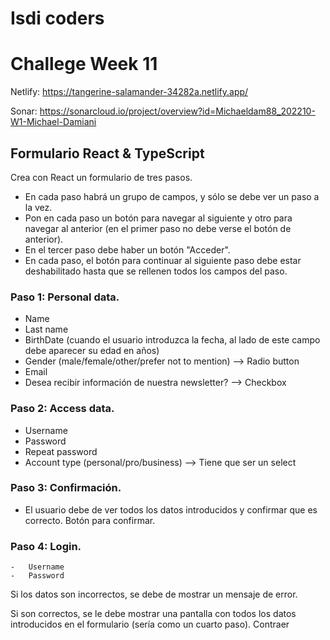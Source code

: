 # Isdi coders

# Challege Week 11

Netlify: https://tangerine-salamander-34282a.netlify.app/

Sonar: https://sonarcloud.io/project/overview?id=Michaeldam88_202210-W1-Michael-Damiani

## Formulario React & TypeScript

Crea con React un formulario de tres pasos.

-   En cada paso habrá un grupo de campos, y sólo se debe ver un paso a la vez.
-   Pon en cada paso un botón para navegar al siguiente y otro para navegar al anterior (en el primer paso no debe verse el botón de anterior).
-   En el tercer paso debe haber un botón "Acceder".
-   En cada paso, el botón para continuar al siguiente paso debe estar deshabilitado hasta que se rellenen todos los campos del paso.

### Paso 1: Personal data.

-   Name
-   Last name
-   BirthDate (cuando el usuario introduzca la fecha, al lado de este campo debe aparecer su edad en años)
-   Gender (male/female/other/prefer not to mention) --> Radio button
-   Email
-   Desea recibir información de nuestra newsletter? --> Checkbox

### Paso 2: Access data.

-   Username
-   Password
-   Repeat password
-   Account type (personal/pro/business) --> Tiene que ser un select

### Paso 3: Confirmación.

-   El usuario debe de ver todos los datos introducidos y confirmar que es correcto. Botón para confirmar.

### Paso 4: Login.

    -   Username
    -   Password

Si los datos son incorrectos, se debe de mostrar un mensaje de error.

Si son correctos, se le debe mostrar una pantalla con todos los datos introducidos en el formulario (sería como un cuarto paso).
Contraer
